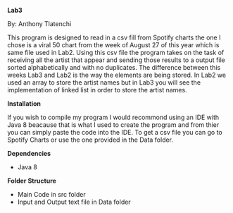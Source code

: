  **Lab3**
 
 By: Anthony Tlatenchi

This program is designed to read in a csv fill from Spotify charts the one I chose is a viral 50 chart from the week of August 27 of this year which is same file used in Lab2. Using this csv file the program takes on the task of receiving all the artist that appear and sending those results to a output file sorted alphabetically and with no duplicates. The difference between this weeks Lab3 and Lab2 is the way the elements are being stored. In Lab2 we used an array to store the artist names but in Lab3 you will see the implementation of linked list in order to store the artist names.


**Installation**

If you wish to compile my program I would recommond using an IDE with Java 8 beacause that is what I used to create the program and from thier you can simply paste the code into the IDE. To get a csv file you can go to Spotify Charts or use the one provided in the Data folder.

**Dependencies** 

* Java 8
 
**Folder Structure**

* Main Code in src folder 
* Input and Output text file in Data folder
